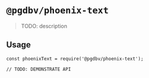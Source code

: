 # `@pgdbv/phoenix-text`

> TODO: description

## Usage

```
const phoenixText = require('@pgdbv/phoenix-text');

// TODO: DEMONSTRATE API
```
